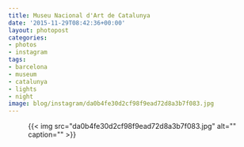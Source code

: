 ```yaml
---
title: Museu Nacional d'Art de Catalunya
date: '2015-11-29T08:42:36+00:00'
layout: photopost
categories:
- photos
- instagram
tags:
- barcelona
- museum
- catalunya
- lights
- night
image: blog/instagram/da0b4fe30d2cf98f9ead72d8a3b7f083.jpg
---
```


<figure class="photo photo--square">
  {{< img src="da0b4fe30d2cf98f9ead72d8a3b7f083.jpg" alt="" caption="" >}}

</figure>



